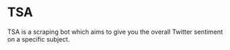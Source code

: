 # TSA
TSA is a scraping bot which aims to give you the overall Twitter sentiment on a specific subject.
